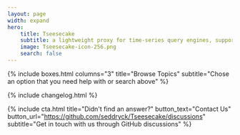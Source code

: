 ```yaml
---
layout: page
width: expand
hero:
    title: Tseesecake
    subtitle: a lightweight proxy for time-series query engines, supporting multiple database engines and storage providers, with a SQL dialect dedicated to time series
    image: Tseesecake-icon-256.png
    search: false
---
```


{% include boxes.html columns="3" title="Browse Topics" subtitle="Chose an option that you need help with or search above" %}

{% include changelog.html %}

{% include cta.html title="Didn't find an answer?" button_text="Contact Us" button_url="https://github.com/seddryck/Tseesecake/discussions" subtitle="Get in touch with us through GitHub discussions" %}